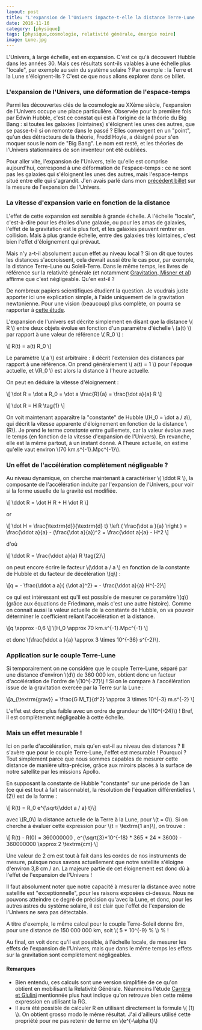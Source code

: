 ```yaml
---
layout: post
title: "L'expansion de l'Univers impacte-t-elle la distance Terre-Lune ?"
date: 2016-11-16
category: [physique]
tags: [physique,cosmologie, relativité générale, énergie noire]
image: Lune.jpg
---
```


L'Univers, à large échelle, est en expansion. C'est ce qu'à découvert Hubble dans les années 30. Mais ces résultats sont-ils valables à une échelle plus "locale", par exemple au sein du système solaire ? Par exemple : la Terre et la Lune s'éloignent-ils ? C'est ce que nous allons explorer dans ce billet.

<!--more-->

### L'expansion de l'Univers, une déformation de l'espace-temps  ###

Parmi les découvertes clés de la cosmologie au XXème siècle, l'expansion de l'Univers occupe une place particulière. Observée pour la première fois par Edwin Hubble, c'est ce constat qui est à l'origine de la théorie du Big Bang : si toutes les galaxies (lointaines) s'éloignent les unes des autres, que se passe-t-il si on remonte dans le passé ? Elles convergent en un "point", qu'un des détracteurs de la théorie, Fredd Hoyle, a désigné pour s'en moquer sous le nom de  "Big Bang". Le nom est resté, et les théories de l'Univers stationnaires de son inventeur ont été oubliées.

Pour aller vite, l'expansion de l'Univers, telle qu'elle est comprise aujourd'hui, correspond à une déformation de l'espace-temps : ce ne sont pas les galaxies qui s'éloignent les unes des autres, mais l'espace-temps situé entre elle qui s'agrandit. J'en avais parlé dans mon [précédent billet](http://www.bordet.info/blog/2016/10/15/Mesurer-l-expansion-de-l-univers.html) sur la mesure de l'expansion de l'Univers.


### La vitesse d'expansion varie en fonction de la distance ###

L'effet de cette expansion est sensible à grande échelle. A l'échelle "locale", c'est-à-dire pour les étoiles d'une galaxie, ou pour les amas de galaxies, l'effet de la gravitation est le plus fort, et les galaxies peuvent rentrer en collision. Mais à plus grande échelle, entre des galaxies très lointaines, c'est bien l'effet d'éloignement qui prévaut.

Mais n'y a-t-il absolument aucun effet au niveau local ? Si on dit que toutes les distances s'accroissent, cela devrait aussi être le cas pour, par exemple, la distance Terre-Lune ou Soleil-Terre. Dans le même temps, les livres de référence sur la relativité générale (et notamment [Gravitation, Misner et al](https://www.amazon.fr/Gravitation-Charles-W-Misner/dp/0716703440)) affirme que c'est négligeable. Qu'en est-il ?

De nombreux papiers scientifiques étudient la question. Je voudrais juste apporter ici une explication simple, à l'aide uniquement de la gravitation newtonienne. Pour une vision (beaucoup) plus complète, on pourra se rapporter à [cette étude](https://arxiv.org/abs/0810.2712).

L'expansion de l'univers est décrite simplement en disant que la distance \\( R \\) entre deux objets évolue en fonction d'un paramètre d'échelle \\ (a(t) \\) par rapport à une valeur de référence \\( R_0 \\) :

\\[ R(t) = a(t) R_0 \\]

Le paramètre \\( a \\) est arbitraire : il décrit l'extension des distances par rapport à une référence. On prend généralement \\( a(t) = 1 \\) pour l'époque actuelle, et \\(R_0 \\) est alors la distance à l'heure actuelle.

On peut en déduire la vitesse d'éloignement :

\\[ \dot R = \dot a R_0 = \dot a \frac{R}{a}  = \frac{\dot a}{a} R \\]

\\[ \dot R = H R \tag{1} \\]

On voit maintenant apparaître la "constante" de Hubble \\(H_0 = \dot a / a\\), qui décrit la vitesse apparente d'éloignement en fonction de la distance \\(R\\). Je prend le terme *constante* entre guillemets, car la valeur évolue avec le temps (en fonction de la vitesse d'expansion de l'Univers). En revanche, elle est la même partout, à un instant donné. A l'heure actuelle, on estime qu'elle vaut environ \\(70 km.s^{-1}.Mpc^{-1}\\).

### Un effet de l'accélération complètement négligeable ? ###

Au niveau dynamique, on cherche maintenant à caractériser \\( \ddot R \\), la composante de l'accélération induite par l'expansion de l'Univers, pour voir si la forme usuelle de la gravité est modifiée.

\\[ \ddot R = \dot H R + H \dot R \\]

or

\\[ \dot H = \frac{\textrm{d}}{\textrm{d} t} \left ( \frac{\dot a }{a} \right ) = \frac{\ddot a}{a} - (\frac{\dot a}{a})^2 = \frac{\ddot a}{a} - H^2 \\] 

d'où 

\\[ \ddot R = \frac{\ddot a}{a} R \tag{2}\\]

on peut encore écrire le facteur \\(\ddot a / a \\) en fonction de la constante de Hubble et du facteur de décélération \\(q\\) :

\\[q = - \frac{\ddot a a}{ {\dot a}^2} = - \frac{\ddot a}{a} H^{-2}\\]

ce qui est intéressant est qu'il est possible de mesurer ce paramètre \\(q\\) (grâce aux équations de Friedmann, mais c'est une autre histoire). Comme on connait aussi la valeur actuelle de la constante de Hubble, on va pouvoir déterminer le coefficient reliant l'accélération et la distance.

\\[q \approx -0,6 \\]
\\[H_0 \approx 70 km.s^{-1}.Mpc^{-1} \\]

et donc \\(\frac{\ddot a }{a} \approx 3 \times 10^{-36} s^{-2}\\).

### Application sur le couple Terre-Lune ###

Si temporairement on ne considère que le couple Terre-Lune, séparé par une distance d'environ \\(d\\) de 360 000 km, obtient donc un facteur d'accélération de l'ordre de \\(10^{-27}\\) ! Si on le compare à l'accélération issue de la gravitation exercée par la Terre sur la Lune :

\\[a_{\textrm{grav}} = \frac{G M_T}{d^2} \approx 3 \times 10^{-3} m.s^{-2} \\]

L'effet est donc plus faible avec un ordre de grandeur de \\(10^{-24}\\) ! Bref, il est complètement négligeable à cette échelle.

### Mais un effet mesurable ! ###

Ici on parle d'accélération, mais qu'en est-il au niveau des distances ? Il s'avère que pour le couple Terre-Lune, l'effet est mesurable ! Pourquoi ? Tout simplement parce que nous sommes capables de mesurer cette distance de manière ultra-précise, grâce aux miroirs placés à la surface de notre satellite par les missions Apollo.

En supposant la constante de Hubble "constante" sur une période de 1 an (ce qui est tout à fait raisonnable), la résolution de l'équation différentielles \\(2\\) est de la forme :

\\[ R(t) = R_0 e^{\sqrt{\ddot a / a} t}\\] 

avec \\(R_0\\) la distance actuelle de la Terre à la Lune, pour \\(t = 0\\). Si on cherche à évaluer cette expression pour \\(t = \textrm{1 an}\\), on trouve :

\\[ R(t) - R(0) = 360000000 \, e^{\sqrt{3}*10^{-18} * 365 * 24 * 3600} - 360000000 \approx 2 \textrm{cm} \\]

Une valeur de 2 cm est tout à fait dans les cordes de nos instruments de mesure, puisque nous savons actuellement que notre satellite s'éloigne d'environ 3,8 cm / an. La majeure partie de cet éloignement est donc dû à l'effet de l'expansion de l'Univers !

Il faut absolument noter que notre capacité à mesurer la distance avec notre satellite est "exceptionnelle", pour les raisons exposées ci-dessus. Nous ne pouvons atteindre ce degré de précision qu'avec la Lune, et donc, pour les autres astres du système solaire, il est clair que l'effet de l'expansion de l'Univers ne sera pas détectable. 

A titre d'exemple, le même calcul pour le couple Terre-Soleil donne 8m, pour une distance de 150 000 000 km, soit \\( 5 * 10^{-9} % \\) % !

Au final, on voit donc qu'il est possible, à l'échelle locale, de mesurer les effets de l'expansion de l'Univers, mais que dans le même temps les effets sur la gravitation sont complètement négligeables.

#### Remarques ####

* Bien entendu, ces calculs sont une version simplifiée de ce qu'on obtient en mobilisant la Relativité Générale. Néanmoins l'étude [Carrera et Giulini](https://arxiv.org/abs/0810.2712) mentionnée plus haut indique qu'on retrouve bien cette même expression en utilisant la RG.
* Il aura été possible de calculer R en utilisant directement la formule \\( (1) \\). On obtient grosso modo le même résultat. J'ai d'ailleurs utilisé cette propriété pour ne pas retenir de terme en \\(e^{-\alpha t}\\)
